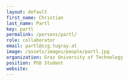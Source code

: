 ```yaml
---
layout: default
first_name: Christian
last_name: Partl
key: partl
permalink: /persons/partl/
role: collaborator
email: partl@icg.tugray.at
image: /assets/images/people/partl.jpg
organization: Graz University of Technology
position: PhD Student
website:
---
```

